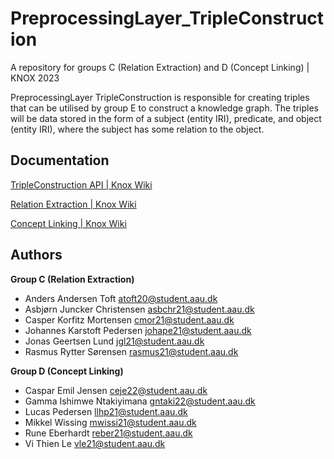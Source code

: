 # PreprocessingLayer_TripleConstruction
A repository for groups C (Relation Extraction) and D (Concept Linking) | KNOX 2023

PreprocessingLayer TripleConstruction is responsible for creating triples that can be utilised by group E to construct a knowledge graph.
The triples will be data stored in the form of a subject (entity IRI), predicate, and object (entity IRI), where the subject has some relation to the object.

## Documentation
[TripleConstruction API | Knox Wiki](http://wiki.knox.aau.dk/en/relation-extraction/tripleconstruction-api)

[Relation Extraction | Knox Wiki](http://wiki.knox.aau.dk/en/relation-extraction)

[Concept Linking | Knox Wiki](http://wiki.knox.aau.dk/en/concept-linking)


## Authors
**Group C (Relation Extraction)** 
- Anders Andersen Toft <atoft20@student.aau.dk>
- Asbjørn Juncker Christensen <asbchr21@student.aau.dk>
- Casper Korfitz Mortensen <cmor21@student.aau.dk>
- Johannes Karstoft Pedersen <johape21@student.aau.dk>
- Jonas Geertsen Lund <jgl21@student.aau.dk>
- Rasmus Rytter Sørensen <rasmus21@student.aau.dk>

**Group D (Concept Linking)**
- Caspar Emil Jensen <ceje22@student.aau.dk>
- Gamma Ishimwe Ntakiyimana <gntaki22@student.aau.dk>
- Lucas Pedersen <llhp21@student.aau.dk>
- Mikkel Wissing <mwissi21@student.aau.dk>
- Rune Eberhardt <reber21@student.aau.dk>
- Vi Thien Le <vle21@student.aau.dk>
